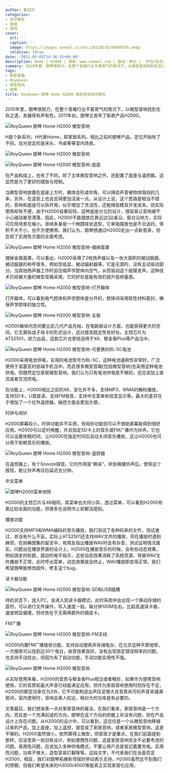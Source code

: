 ```yaml
---
author: 夏昆冈
categories:
- 测评报告
- 音频
- 音响
cover:
  alt: ''
  caption: ''
  image: https://images.soomal.cc/doc/20110218/00009295.webp
  relative: false
date: '2011-03-03T14:36:35+08:00'
description: Home | H2000 | 源自：www.soomal.com | 版权：原创 |  平均/总评分：09.53/143
summary: 2010年里，朗琴很努力，在整个音箱行业不甚景气的情况下，以微型音响找到生存之道，发展得有声有色。2011年初，朗琴又发布了新款产品H2000。H是个新系列，H代表Home，即家居系列。相比之前的朗琴产品，定位开始有了不同，目光锁定的是床头、书桌等等室内场景。
tags:
- 微型音箱
- Royqueen
- 微型音响
- 朗琴
title: RoyQueen 朗琴 Home H2000 微型音响测评报告
---
```


2010年里，朗琴很努力，在整个音箱行业不甚景气的情况下，以微型音响找到生存之道，发展得有声有色。2011年初，朗琴又发布了新款产品H2000。



![RoyQueen 朗琴 Home H2000 微型音响](https://images.soomal.cc/doc/20110218/00009298.webp)



H是个新系列，H代表Home，即家居系列。相比之前的朗琴产品，定位开始有了不同，目光锁定的是床头、书桌等等室内场景。



![RoyQueen 朗琴 Home H2000 微型音响](https://images.soomal.cc/doc/20110218/00009292.webp)



![RoyQueen 朗琴 Home H2000 微型音响-底座](https://images.soomal.cc/doc/20110218/00009293.webp)



在产品构成上，也有了不同，除了主体微型音响之外，还配置了底座与遥控器。这显然是为了更好的摆放与控制。



当微型音响放置在底座上方时，箱体会形成仰角，可以降低声音被物体阻挡的几率，另外，在造型上也会显得更加活泼一点。从设计上说，这个思路是相当不错的，音响和底座可以拆开用，似乎增加了灵活性，还能降低模具开发成本。但实际使用却有不便，由于H2000自重较轻，这种底座分立的设计，很容易让音响被不小心碰动甚至滑落，因此，H2000不能摆放在靠近边沿[桌沿、窗台沿地方，实际可应用场景在缩小。音响本身是一个椭圆球状造型，它单独摆放也是不合适的，体积不大不小，也不方便携带。我们认为，朗琴想通过H2000走出一点新意来，但忽视了实用性方面的全面考虑。



![RoyQueen 朗琴 Home H2000 微型音响-摘掉面罩](https://images.soomal.cc/doc/20110218/00009302.webp)



摘掉金属面罩，可以看出，H2000采用了2枚扬声器以及一张大面积的被动振膜。被动振膜的称呼很多，例如空纸盆、被动辐射器等。它是无源的，没有主动驱动部分。当其他扬声器工作时会压缩声学腔体内空气，从而驱动这个振膜发声。这种技术已经被大量的微型音箱采用，它的好处是能有效的提升低频量感。



![RoyQueen 朗琴 Home H2000 微型音响-打开箱体](https://images.soomal.cc/doc/20110218/00009304.webp)



打开箱体，可以看到电气腔体和声学腔体是分开的，腔体间采用软性材料密封，确保声学腔体的独立性。



![RoyQueen 朗琴 Home H2000 微型音响-主板](https://images.soomal.cc/doc/20110218/00009305.webp)



H2000箱体内空间要比前几代产品充裕，在电路板设计方面，也能获得更大的空间，它无需拆成子母卡的形式设计，这对提高稳定性有好处。主控芯片为ATS2501，炬力出品，这款芯片也曾经适用于X6、郁金香Plus等产品当中。



![RoyQueen 朗琴 Home H2000 微型音响-可更换的BL-5C电池](https://images.soomal.cc/doc/20110218/00009301.webp)



H2000采用电池供电，实用的电池型号为BL-5C，这种电池通用性非常好，广泛使用于诺基亚的低端手机当中，而且很多微型音箱[包括微型音响]也采用这种电池供电。但既然定位家居微型音响，我们认为只有电池供电是不够的，还应该加上直流或者交流供电。



在功能上，H2000相比之前的X6，变化并不多，支持MP3、WMA的解码播放，支持SD卡、U盘直读、支持FM收音，支持中文菜单和信息显示等。最大的差异在于增加了一个红外遥控器，操控方面会更加方便。



时钟与闹铃



H2000屏幕较小，时钟功能并不实用，但闹铃功能则可以不借助屏幕能得到很好应用。H2000可以定时唤醒，并且指定SD卡上的音乐或FM广播作为铃声。它也可以设置休眠时间，让H2000在指定时间后自动关闭音乐播放，这让H2000也可以用于助眠音乐的播放。



![RoyQueen 朗琴 Home H2000 微型音响-遥控器](https://images.soomal.cc/doc/20110218/00009294.webp)



在遥控器上，有个Snooze按钮，它的作用是“赖床”，听到唤醒铃声后，使用这个按钮，能让铃声再往后延迟五分钟。



中文菜单



![朗琴H2000菜单快照](https://images.soomal.cc/doc/20110302/00009436.webp)



H2000的主控芯片与X6相同，其菜单也大同小异，透过菜单，可以看到H2000有着比较全面的功能，但很多在说明书上却都没提到。



播放功能



H2000支持MP3和WMA编码的音乐播放，我们测试了各种码率的文件，测试通过，并没有什么不妥。实际上ATS2501还支持WAV文件的播放，但在播放时遇到麻烦，在拆解图集的留言中，有网友指出播放WAV时会有杂音，测试证明情况属实。问题出在播放界面的设计上，H2000在播放音乐的时候，会有些动态效果，例如游走的标题，跳动的电平指示，这些动态效果消耗了系统资源，导致WAV文件播放不正常，此时呼出菜单，动态效果就会终止，WAV播放即变得正常。我们希望朗琴能修改固件，修复这个bug。



读卡器功能



![RoyQueen 朗琴 Home H2000 微型音响-SD和USB插槽](https://images.soomal.cc/doc/20110218/00009300.webp)



待机状态下，连入PC，会进入到读卡器模式，此时系统中会出现一个移动存储的盘符，可以进行文件操作，写入速度一般，每分钟100M左右。比起高速读卡器，速度明显偏慢，但优势在于无需再额外的插拔卡。



FM广播



![RoyQueen 朗琴 Home H2000 微型音响-FM天线](https://images.soomal.cc/doc/20110218/00009308.webp)



H2000内置FM广播接收功能，支持自动搜索并存储电台，在北京这种平原地带，一次搜索可以找到近30个电台，收音效果良好，没有出现锁定错误频率的问题。也支持手动找台，但因为有了自动功能，手动功能实用性不强。



![RoyQueen 朗琴 Home H2000 微型音响](https://images.soomal.cc/doc/20110218/00009295.webp)



从实际使用来看，H2000的音质与郁金香Plus相当或者略好，如果作为便携音响使用，它的音质和最大声音已经能满足应用，但作为家居音响使用时则存在不足，H2000的额定功率仅为2W，它不可能制造出声压足够大且音质尚可的声音来铺满房间，室内使用时，音响会离人较远，相对大的功率是有必要的。



文章最后，我们想发表一点对家居音响的看法，在我们看来，家居音响是一个方向，而且是一个充满前途的方向，朗琴在这个方向的把握上并没有问题，但在产品设计上存在问题，从H2000的设计中，可以看到，这仅仅是一个从微型音响移植过来的产品，加上底座，加上遥控，就变成了家居音响，或者家居微型音响，这是不够的。H2000虽然很小，依然算得上微型，但家居才是重点，在我们前面提到那样，应该舍弃一些旧有设计，例如便携性问题，这是家居音响完全不必要考虑的问题。易用性问题，应该加入多种供电模式，不要让用户总是惦记着要充电。实用性问题，功率不够大，造型容易打翻等等。这段文字，不代表我们在全面否定H2000，相反，我们对朗琴拓展新领域的举动表示支持，H2000虽然达不到我们的预期，但我们希望未来的H3000/4000等能真正实现家居化应用。